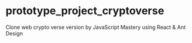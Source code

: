 # prototype_project_cryptoverse
Clone web crypto verse version by JavaScript Mastery using React &amp; Ant Design
